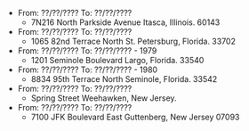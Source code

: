 - From: ??/??/???? To: ??/??/????
	- 7N216 North Parkside Avenue
	  Itasca, Illinois. 60143
- From: ??/??/???? To: ??/??/????
	- 1065 82nd Terrace North
	  St. Petersburg, Florida. 33702
- From: ??/??/???? To: ??/??/???? - 1979
	- 1201 Seminole Boulevard
	  Largo, Florida. 33540
- From: ??/??/???? To: ??/??/???? - 1980
	- 8834 95th Terrace North
	  Seminole, Florida. 33542
- From: ??/??/???? To: ??/??/????
	- Spring Street
	  Weehawken, New Jersey.
- From: ??/??/???? To: ??/??/????
	- 7100 JFK Boulevard East
	  Guttenberg, New Jersey 07093